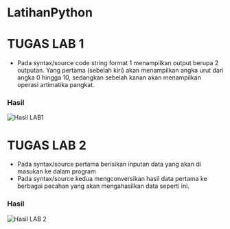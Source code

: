 # LatihanPython
# TUGAS LAB 1

* Pada syntax/source code string format 1 menampilkan output berupa 2 outputan. Yang pertama (sebelah kiri) akan menampilkan angka urut dari angka 0 hingga 10, sedangkan sebelah kanan akan menampilkan operasi artimatika pangkat.

### Hasil


![Hasil LAB1](https://user-images.githubusercontent.com/72789338/97857908-fa4e4000-1d30-11eb-99e9-f4a1ab7fdbf8.png)


# TUGAS LAB 2
* Pada syntax/source pertama berisikan inputan data yang akan di masukan ke dalam program
* Pada syntax/source kedua mengconversikan hasil data pertama ke berbagai pecahan yang akan mengahasilkan data seperti ini.

### Hasil


![Hasil LAB 2](https://user-images.githubusercontent.com/72789338/97874053-07782880-1d4b-11eb-88cf-82f84b421dcc.png)
